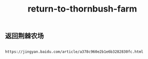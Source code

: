 ﻿---
layout: default
title: return-to-thornbush-farm
---
## 返回荆棘农场
```

https://jingyan.baidu.com/article/a378c960e2b1e6b3282830fc.html

```
